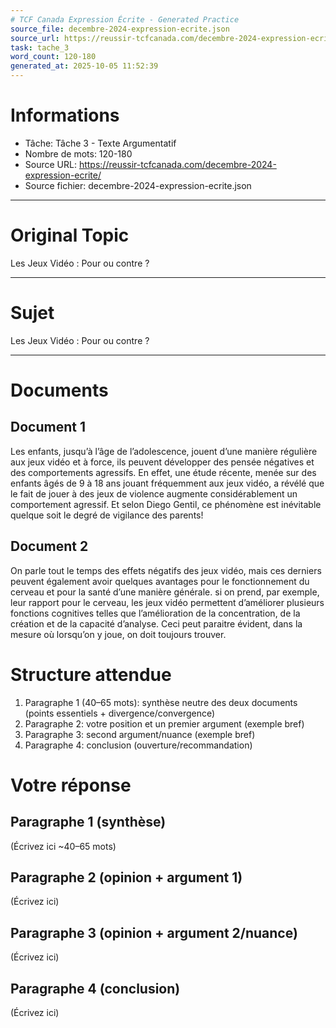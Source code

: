 ```yaml
---
# TCF Canada Expression Écrite - Generated Practice
source_file: decembre-2024-expression-ecrite.json
source_url: https://reussir-tcfcanada.com/decembre-2024-expression-ecrite/
task: tache_3
word_count: 120-180
generated_at: 2025-10-05 11:52:39
---
```


# Informations
- Tâche: Tâche 3 - Texte Argumentatif
- Nombre de mots: 120-180
- Source URL: https://reussir-tcfcanada.com/decembre-2024-expression-ecrite/
- Source fichier: decembre-2024-expression-ecrite.json

---

# Original Topic
Les Jeux Vidéo : Pour ou contre ?

---

# Sujet
Les Jeux Vidéo : Pour ou contre ?

---
# Documents
## Document 1
Les enfants, jusqu’à l’âge de l’adolescence, jouent d’une manière régulière aux jeux vidéo et à force, ils peuvent développer des pensée négatives et des comportements agressifs. En effet, une étude récente, menée sur des enfants âgés de 9 à 18 ans jouant fréquemment aux jeux vidéo, a révélé que le fait de jouer à des jeux de violence augmente considérablement un comportement agressif. Et selon Diego Gentil, ce phénomène est inévitable quelque soit le degré de vigilance des parents!

## Document 2
On parle tout le temps des effets négatifs des jeux vidéo, mais ces derniers peuvent également avoir quelques avantages pour le fonctionnement du cerveau et pour la santé d’une manière générale. si on prend, par exemple, leur rapport pour le cerveau, les jeux vidéo permettent d’améliorer plusieurs fonctions cognitives telles que l’amélioration de la concentration, de la création et de la capacité d’analyse. Ceci peut paraitre évident, dans la mesure où lorsqu’on y joue, on doit toujours trouver.

# Structure attendue
1) Paragraphe 1 (40–65 mots): synthèse neutre des deux documents (points essentiels + divergence/convergence)
2) Paragraphe 2: votre position et un premier argument (exemple bref)
3) Paragraphe 3: second argument/nuance (exemple bref)
4) Paragraphe 4: conclusion (ouverture/recommandation)

# Votre réponse
## Paragraphe 1 (synthèse)
(Écrivez ici ~40–65 mots)

## Paragraphe 2 (opinion + argument 1)
(Écrivez ici)

## Paragraphe 3 (opinion + argument 2/nuance)
(Écrivez ici)

## Paragraphe 4 (conclusion)
(Écrivez ici)
